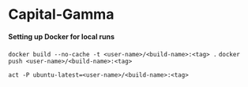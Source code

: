 # Capital-Gamma

#### Setting up Docker for local runs
`docker build --no-cache -t <user-name>/<build-name>:<tag> .`
`docker push <user-name>/<build-name>:<tag>`

`act -P ubuntu-latest=<user-name>/<build-name>:<tag>`
